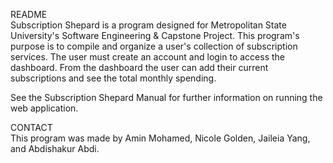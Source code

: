 README</br>
Subscription Shepard is a program designed for Metropolitan State University's Software Engineering & Capstone Project. 
This program's purpose is to compile and organize a user's collection of subscription services. The user must create an account and login to access the dashboard. 
From the dashboard the user can add their current subscriptions and see the total monthly spending.</br>

See the Subscription Shepard Manual for further information on running the web application. 

CONTACT</br>
This program was made by Amin Mohamed, Nicole Golden, Jaileia Yang, and Abdishakur Abdi.

